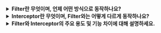 <details>
  <summary><strong>Filter란 무엇이며, 언제 어떤 방식으로 동작하나요?</strong></summary>

  Filter는 디스패처 서블릿에 요청이 전달되기 전과 후에 URL 패턴에 맞는 모든 요청에 대해 부가 작업을 수행하는 기능입니다.  
  디스패처 서블릿은 스프링의 프론트 컨트롤러로 가장 앞단에 위치하므로, Filter는 스프링 범위 밖에서 웹 컨테이너(예: 톰캣)에 의해 관리되고 실행됩니다.
</details>

<details>
  <summary><strong>Interceptor란 무엇이며, Filter와는 어떻게 다르게 동작하나요?</strong></summary>

  Interceptor는 스프링이 제공하는 기술로, 디스패처 서블릿이 컨트롤러를 호출하기 전과 후에 요청과 응답을 참조하거나 가공할 수 있는 기능을 제공합니다.  
  Filter와 달리 Interceptor는 스프링 컨텍스트 내에서 관리되며, 디스패처 서블릿이 핸들러 매핑을 통해 컨트롤러를 찾은 후 실행체인에 포함되어 순차적으로 실행됩니다.  
  Interceptor는 스프링의 예외 처리와 연계되어 세부적인 보안, 인증, API 호출 로깅, 데이터 가공 등의 작업에 활용됩니다.
</details>

<details>
  <summary><strong>Filter와 Interceptor의 주요 용도 및 기능 차이에 대해 설명하세요.</strong></summary>

  - **Filter:**  
    - 공통적인 보안, 인증/인가 작업 수행  
    - 모든 요청에 대한 로깅 또는 감사를 위한 처리  
    - 이미지/데이터 압축, 문자열 인코딩과 같이 스프링과 분리되어 처리되어야 하는 기능  
    - Request/Response 객체의 직접적인 조작이 가능함
  - **Interceptor:**  
    - 컨트롤러에 전달되는 데이터의 세부 가공 및 보안, 인증/인가와 같은 공통 작업 수행  
    - API 호출에 대한 로깅 또는 감사  
    - 스프링 예외 처리와 연계되어 작동하며, Controller의 실행 전후에 처리되어야 하는 작업에 주로 사용됨  
    - Request/Response 객체의 조작은 Filter보다 제한적임
</details>

